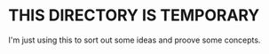 # THIS DIRECTORY IS TEMPORARY

I'm just using this to sort out some ideas and proove some concepts.
